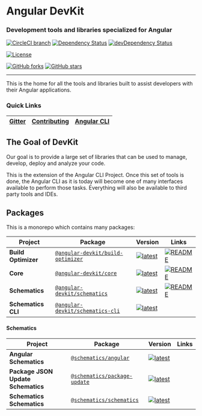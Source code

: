 <!--
  BEFORE UPDATING THIS FILE, READ THIS.

  This file is automatically generated during release. It is important for you to not update
  README directly.

  - If you need to change the content, update `scripts/templates/readme.ejs`
  - If you need to add/remove a package or a link, update the .monorepo.json file instead.

  Any changes to README.md directly will result in a failure on CI.
-->

# Angular DevKit
### Development tools and libraries specialized for Angular


[![CircleCI branch](https://img.shields.io/circleci/project/github/angular/devkit/master.svg?label=circleci)](https://circleci.com/gh/angular/devkit) [![Dependency Status](https://david-dm.org/angular/devkit.svg)](https://david-dm.org/angular/devkit) [![devDependency Status](https://david-dm.org/angular/devkit/dev-status.svg)](https://david-dm.org/angular/devkit?type=dev) 

[![License](https://img.shields.io/npm/l/@angular-devkit/core.svg)](https://github.com/angular/devkit/blob/master/LICENSE) 

[![GitHub forks](https://img.shields.io/github/forks/angular/devkit.svg?style=social&label=Fork)](https://github.com/angular/devkit/fork) [![GitHub stars](https://img.shields.io/github/stars/angular/devkit.svg?style=social&label=Star)](https://github.com/angular/devkit) 



----

This is the home for all the tools and libraries built to assist developers with their Angular applications.

### Quick Links
[Gitter](https://gitter.im/angular/angular-cli) | [Contributing](https://github.com/angular/devkit/blob/master/CONTRIBUTING.md) | [Angular CLI](http://github.com/angular/angular-cli) | 
|---|---|---|


## The Goal of DevKit

Our goal is to provide a large set of libraries that can be used to manage, develop, deploy and
analyze your code.

This is the extension of the Angular CLI Project. Once this set of tools is done, the Angular CLI
as it is today will become one of many interfaces available to perform those tasks. Everything
will also be available to third party tools and IDEs.


## Packages
This is a monorepo which contains many packages:





| Project | Package | Version | Links |
|---|---|---|---|
**Build Optimizer** | [`@angular-devkit/build-optimizer`](http://npmjs.com/packages/@angular-devkit/build-optimizer) | [![latest](https://img.shields.io/npm/v/%40angular-devkit%2Fbuild-optimizer/latest.svg)](http://npmjs.com/packages/@angular-devkit/build-optimizer) | [![README](https://img.shields.io/badge/README--green.svg)](https://github.com/angular/devkit/blob/master/packages/angular_devkit/build_optimizer/README.md)
**Core** | [`@angular-devkit/core`](http://npmjs.com/packages/@angular-devkit/core) | [![latest](https://img.shields.io/npm/v/%40angular-devkit%2Fcore/latest.svg)](http://npmjs.com/packages/@angular-devkit/core) | [![README](https://img.shields.io/badge/README--green.svg)](https://github.com/angular/devkit/blob/master/packages/angular_devkit/core/README.md)
**Schematics** | [`@angular-devkit/schematics`](http://npmjs.com/packages/@angular-devkit/schematics) | [![latest](https://img.shields.io/npm/v/%40angular-devkit%2Fschematics/latest.svg)](http://npmjs.com/packages/@angular-devkit/schematics) | [![README](https://img.shields.io/badge/README--green.svg)](https://github.com/angular/devkit/blob/master/packages/angular_devkit/schematics/README.md)
**Schematics CLI** | [`@angular-devkit/schematics-cli`](http://npmjs.com/packages/@angular-devkit/schematics-cli) | [![latest](https://img.shields.io/npm/v/%40angular-devkit%2Fschematics-cli/latest.svg)](http://npmjs.com/packages/@angular-devkit/schematics-cli) | 

#### Schematics

| Project | Package | Version | Links |
|---|---|---|---|
**Angular Schematics** | [`@schematics/angular`](http://npmjs.com/packages/@schematics/angular) | [![latest](https://img.shields.io/npm/v/%40schematics%2Fangular/latest.svg)](http://npmjs.com/packages/@schematics/angular) | 
**Package JSON Update Schematics** | [`@schematics/package-update`](http://npmjs.com/packages/@schematics/package-update) | [![latest](https://img.shields.io/npm/v/%40schematics%2Fpackage-update/latest.svg)](http://npmjs.com/packages/@schematics/package-update) | 
**Schematics Schematics** | [`@schematics/schematics`](http://npmjs.com/packages/@schematics/schematics) | [![latest](https://img.shields.io/npm/v/%40schematics%2Fschematics/latest.svg)](http://npmjs.com/packages/@schematics/schematics) | 


